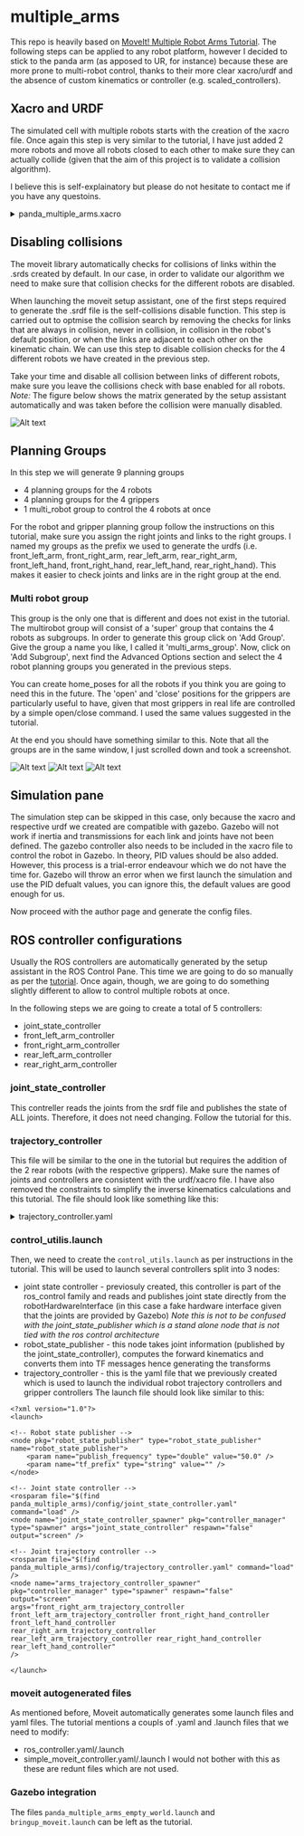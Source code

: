 # multiple_arms
This repo is heavily based on [MoveIt! Multiple Robot Arms Tutorial](https://ros-planning.github.io/moveit_tutorials/doc/multiple_robot_arms/multiple_robot_arms_tutorial.html). The following steps can be applied to any robot platform, however I decided to stick to the panda arm (as apposed to UR, for instance) because these are more prone to multi-robot control, thanks to their more clear xacro/urdf and the absence of custom kinematics or controller (e.g. scaled_controllers).

## Xacro and URDF
The simulated cell with multiple robots starts with the creation of the xacro file. Once again this step is very similar to the tutorial, I have just added 2 more robots and move all robots closed to each other to make sure they can actually collide (given that the aim of this project is to validate a collision algorithm).

I believe this is self-explainatory but please do not hesitate to contact me if you have any questoins.


<details>

<summary>panda_multiple_arms.xacro</summary>

```
<?xml version="1.0"?>
<robot name="panda_multiple_arms" xmlns:xacro="http://ros.org/wiki/xacro">

    <!-- add arms names prefixes -->
    <xacro:arg name="arm_id_1" default="front_right_arm" />
    <xacro:arg name="arm_id_2" default="front_left_arm" />
    <xacro:arg name="arm_id_3" default="rear_right_arm" />
    <xacro:arg name="arm_id_4" default="rear_left_arm" />

    <!-- load arm/hand models and utils (which adds the robot inertia tags to be Gazebo-simulation ready) -->
    <xacro:include filename="$(find franka_description)/robots/common/utils.xacro" />
    <xacro:include filename="$(find franka_description)/robots/common/franka_arm.xacro" />
    <xacro:include filename="$(find franka_description)/robots/common/franka_hand.xacro" />

    <link name="world"/>

    <!-- box shaped table as base for the 4 Pandas -->
    <link name="base">
        <visual>
            <origin xyz="0 0 0.5" rpy="0 0 0" />
            <geometry>
                <box size="2 2 1" />
            </geometry>
            <material name="White">
                <color rgba="1.0 1.0 1.0 1.0" />
            </material>
        </visual>
        <collision>
            <origin xyz="0 0 0.5" rpy="0 0 0" />
            <geometry>
                <box size="2 2 1" />
            </geometry>
        </collision>
        <inertial>
            <origin xyz="0.0 0.0 0.0" rpy="0.0 0.0 0.0"/>
            <mass value="20.0"/>
            <inertia ixx="0.001" ixy="0.0" ixz="0.001" iyy="0.0" iyz="0.0" izz="0.001"/>
        </inertial>
        
    </link>

    <joint name="base_to_world" type="fixed">
        <parent link="world"/>
        <child link="base"/>
        <origin xyz="0.0 0.0 0.0" rpy="0.0 0.0 0.0"/>
    </joint>
    
    <!-- front right arm with gripper -->
    <xacro:franka_arm arm_id="$(arg arm_id_1)" connected_to="base" xyz="0.5 -0.5 1" gazebo="true" safety_distance="0.03" joint_limits="${xacro.load_yaml('$(find franka_description)/robots/panda/joint_limits.yaml')}"/>
    <xacro:franka_hand arm_id="$(arg arm_id_1)" rpy="0 0 ${-pi/4}" connected_to="$(arg arm_id_1)_link8" gazebo="true" safety_distance="0.03" />

    <!-- front left arm with gripper -->
    <xacro:franka_arm arm_id="$(arg arm_id_2)" connected_to="base" xyz="0.5 0.5 1" gazebo="true" safety_distance="0.03" joint_limits="${xacro.load_yaml('$(find franka_description)/robots/panda/joint_limits.yaml')}"/>
    <xacro:franka_hand arm_id="$(arg arm_id_2)" rpy="0 0 ${-pi/4}" connected_to="$(arg arm_id_2)_link8" gazebo="true" safety_distance="0.03" />

    <!-- rear right arm with gripper -->
    <xacro:franka_arm arm_id="$(arg arm_id_3)" connected_to="base" xyz="-0.5 -0.5 1" gazebo="true" safety_distance="0.03" joint_limits="${xacro.load_yaml('$(find franka_description)/robots/panda/joint_limits.yaml')}"/>
    <xacro:franka_hand arm_id="$(arg arm_id_3)" rpy="0 0 ${-pi/4}" connected_to="$(arg arm_id_3)_link8" gazebo="true" safety_distance="0.03" />

    <!-- rear left arm with gripper -->
    <xacro:franka_arm arm_id="$(arg arm_id_4)" connected_to="base" xyz="-0.5 0.5 1" gazebo="true" safety_distance="0.03" joint_limits="${xacro.load_yaml('$(find franka_description)/robots/panda/joint_limits.yaml')}"/>
    <xacro:franka_hand arm_id="$(arg arm_id_4)" rpy="0 0 ${-pi/4}" connected_to="$(arg arm_id_4)_link8" gazebo="true" safety_distance="0.03" />


    <!-- front right arm joints control interface -->
    <xacro:gazebo-joint joint="$(arg arm_id_1)_joint1" transmission="hardware_interface/PositionJointInterface" />
    <xacro:gazebo-joint joint="$(arg arm_id_1)_joint2" transmission="hardware_interface/PositionJointInterface" />
    <xacro:gazebo-joint joint="$(arg arm_id_1)_joint3" transmission="hardware_interface/PositionJointInterface" />
    <xacro:gazebo-joint joint="$(arg arm_id_1)_joint4" transmission="hardware_interface/PositionJointInterface" />
    <xacro:gazebo-joint joint="$(arg arm_id_1)_joint5" transmission="hardware_interface/PositionJointInterface" />
    <xacro:gazebo-joint joint="$(arg arm_id_1)_joint6" transmission="hardware_interface/PositionJointInterface" />
    <xacro:gazebo-joint joint="$(arg arm_id_1)_joint7" transmission="hardware_interface/PositionJointInterface" />

    <!-- front left arm joints control interface -->
    <xacro:gazebo-joint joint="$(arg arm_id_2)_joint1" transmission="hardware_interface/PositionJointInterface" />
    <xacro:gazebo-joint joint="$(arg arm_id_2)_joint2" transmission="hardware_interface/PositionJointInterface" />
    <xacro:gazebo-joint joint="$(arg arm_id_2)_joint3" transmission="hardware_interface/PositionJointInterface" />
    <xacro:gazebo-joint joint="$(arg arm_id_2)_joint4" transmission="hardware_interface/PositionJointInterface" />
    <xacro:gazebo-joint joint="$(arg arm_id_2)_joint5" transmission="hardware_interface/PositionJointInterface" />
    <xacro:gazebo-joint joint="$(arg arm_id_2)_joint6" transmission="hardware_interface/PositionJointInterface" />
    <xacro:gazebo-joint joint="$(arg arm_id_2)_joint7" transmission="hardware_interface/PositionJointInterface" />

    <!-- rear right arm joints control interface -->
    <xacro:gazebo-joint joint="$(arg arm_id_3)_joint1" transmission="hardware_interface/PositionJointInterface" />
    <xacro:gazebo-joint joint="$(arg arm_id_3)_joint2" transmission="hardware_interface/PositionJointInterface" />
    <xacro:gazebo-joint joint="$(arg arm_id_3)_joint3" transmission="hardware_interface/PositionJointInterface" />
    <xacro:gazebo-joint joint="$(arg arm_id_3)_joint4" transmission="hardware_interface/PositionJointInterface" />
    <xacro:gazebo-joint joint="$(arg arm_id_3)_joint5" transmission="hardware_interface/PositionJointInterface" />
    <xacro:gazebo-joint joint="$(arg arm_id_3)_joint6" transmission="hardware_interface/PositionJointInterface" />
    <xacro:gazebo-joint joint="$(arg arm_id_3)_joint7" transmission="hardware_interface/PositionJointInterface" />

    <!-- rear left arm joints control interface -->
    <xacro:gazebo-joint joint="$(arg arm_id_4)_joint1" transmission="hardware_interface/PositionJointInterface" />
    <xacro:gazebo-joint joint="$(arg arm_id_4)_joint2" transmission="hardware_interface/PositionJointInterface" />
    <xacro:gazebo-joint joint="$(arg arm_id_4)_joint3" transmission="hardware_interface/PositionJointInterface" />
    <xacro:gazebo-joint joint="$(arg arm_id_4)_joint4" transmission="hardware_interface/PositionJointInterface" />
    <xacro:gazebo-joint joint="$(arg arm_id_4)_joint5" transmission="hardware_interface/PositionJointInterface" />
    <xacro:gazebo-joint joint="$(arg arm_id_4)_joint6" transmission="hardware_interface/PositionJointInterface" />
    <xacro:gazebo-joint joint="$(arg arm_id_4)_joint7" transmission="hardware_interface/PositionJointInterface" />


    <!-- right hand joints control interface -->
    <xacro:gazebo-joint joint="$(arg arm_id_1)_finger_joint1" transmission="hardware_interface/EffortJointInterface" />
    <xacro:gazebo-joint joint="$(arg arm_id_1)_finger_joint2" transmission="hardware_interface/EffortJointInterface" />

    <!-- left hand joints control interface -->
    <xacro:gazebo-joint joint="$(arg arm_id_2)_finger_joint1" transmission="hardware_interface/EffortJointInterface" />
    <xacro:gazebo-joint joint="$(arg arm_id_2)_finger_joint2" transmission="hardware_interface/EffortJointInterface" />

    <!-- right hand joints control interface -->
    <xacro:gazebo-joint joint="$(arg arm_id_3)_finger_joint1" transmission="hardware_interface/EffortJointInterface" />
    <xacro:gazebo-joint joint="$(arg arm_id_3)_finger_joint2" transmission="hardware_interface/EffortJointInterface" />

    <!-- left hand joints control interface -->
    <xacro:gazebo-joint joint="$(arg arm_id_4)_finger_joint1" transmission="hardware_interface/EffortJointInterface" />
    <xacro:gazebo-joint joint="$(arg arm_id_4)_finger_joint2" transmission="hardware_interface/EffortJointInterface" />


    <!-- load ros_control plugin -->
    <gazebo>
        <plugin name="gazebo_ros_control" filename="libgazebo_ros_control.so"/>
    </gazebo>

</robot>
```
</details>

## Disabling collisions
The moveit library automatically checks for collisions of links within the .srds created by default. In our case, in order to validate our algorithm we need to make sure that collision checks for the different robots are disabled. 

When launching the moveit setup assistant, one of the first steps required to generate the .srdf file is the self-collisions disable function. This step is carried out to optmise the collision search by removing the checks for links that are always in collision, never in collision, in collision in the robot's default position, or when the links are adjacent to each other on the kinematic chain. We can use this step to disable collision checks for the 4 different robots we have created in the previous step.

Take your time and disable all collision between links of different robots, make sure you leave the collisions check with base enabled for all robots. *Note:* The figure below shows the matrix generated by the setup assistant automatically and was taken before the collision were manually disabled.

![Alt text](media/CollisionMatrix.png?raw=true "CollisionMatrix")

## Planning Groups
In this step we will generate 9 planning groups
- 4 planning groups for the 4 robots
- 4 planning groups for the 4 grippers
- 1 multi_robot group to control the 4 robots at once

For the robot and gripper planning group follow the instructions on this tutorial, make sure you assign the right joints and links to the right groups. I named my groups as the prefix we used to generate the urdfs (i.e. front_left_arm, front_right_arm, rear_left_arm, rear_right_arm, front_left_hand, front_right_hand, rear_left_hand, rear_right_hand). This makes it easier to check joints and links are in the right group at the end.

### Multi robot group
This group is the only one that is different and does not exist in the tutorial. The multirobot group will consist of a 'super' group that contains the 4 robots as subgroups. In order to generate this group click on 'Add Group'. Give the group a name you like, I called it 'multi_arms_group'. Now, click on 'Add Subgroup', next find the Advanced Options section and select the 4 robot planning groups you generated in the previous steps.

You can create home_poses for all the robots if you think you are going to need this in the future. The 'open' and 'close' positions for the grippers are particularly useful to have, given that most grippers in real life are controlled by a simple open/close command. I used the same values suggested in the tutorial. 

At the end you should have something similar to this. Note that all the groups are in the same window, I just scrolled down and took a screenshot. 

![Alt text](media/PlanningGroups1.png?raw=true "CollisionMatrix")
![Alt text](media/PlanningGroups2.png?raw=true "CollisionMatrix")
![Alt text](media/PlanningGroups3.png?raw=true "CollisionMatrix")

## Simulation pane
The simulation step can be skipped in this case, only because the xacro and respective urdf we created are compatible with gazebo. Gazebo will not work if inertia and transmissions for each link and joints have not been defined. The gazebo controller also needs to be included in the xacro file to control the robot in Gazebo. 
In theory, PID values should be also added. However, this process is a trial-error endeavour which we do not have the time for. Gazebo will throw an error when we first launch the simulation and use the PID defualt values, you can ignore this, the default values are good enough for us. 

Now proceed with the author page and generate the config files.

## ROS controller configurations
Usually the ROS controllers are automatically generated by the setup assistant in the ROS Control Pane. This time we are going to do so manually as per the [tutorial](https://ros-planning.github.io/moveit_tutorials/doc/multiple_robot_arms/multiple_robot_arms_tutorial.html). Once again, though, we are going to do something slightly different to allow to control multiple robots at once.

In the following steps we are going to create a total of 5 controllers:
- joint_state_controller
- front_left_arm_controller
- front_right_arm_controller
- rear_left_arm_controller
- rear_right_arm_controller

### joint_state_controller
This contreller reads the joints from the srdf file and publishes the state of ALL joints. Therefore, it does not need changing. Follow the tutorial for this.

### trajectory_controller
This file will be similar to the one in the tutorial but requires the addition of the 2 rear robots (with the respective grippers). Make sure the names of joints and controllers are consistent with the urdf/xacro file. I have also removed the constraints to simplify the inverse kinematics calculations and this tutorial. The file should look like something like this:
<details>
<summary>trajectory_controller.yaml</summary>


```
front_right_arm_trajectory_controller:
    type: "position_controllers/JointTrajectoryController"
    joints:
        - front_right_arm_joint1
        - front_right_arm_joint2
        - front_right_arm_joint3
        - front_right_arm_joint4
        - front_right_arm_joint5
        - front_right_arm_joint6
        - front_right_arm_joint7
    

front_left_arm_trajectory_controller:
    type: "position_controllers/JointTrajectoryController"
    joints:
        - front_left_arm_joint1
        - front_left_arm_joint2
        - front_left_arm_joint3
        - front_left_arm_joint4
        - front_left_arm_joint5
        - front_left_arm_joint6
        - front_left_arm_joint7

rear_right_arm_trajectory_controller:
    type: "position_controllers/JointTrajectoryController"
    joints:
        - rear_right_arm_joint1
        - rear_right_arm_joint2
        - rear_right_arm_joint3
        - rear_right_arm_joint4
        - rear_right_arm_joint5
        - rear_right_arm_joint6
        - rear_right_arm_joint7

rear_left_arm_trajectory_controller:
    type: "position_controllers/JointTrajectoryController"
    joints:
        - rear_left_arm_joint1
        - rear_left_arm_joint2
        - rear_left_arm_joint3
        - rear_left_arm_joint4
        - rear_left_arm_joint5
        - rear_left_arm_joint6
        - rear_left_arm_joint7
    

front_right_hand_controller:
    type: "effort_controllers/JointTrajectoryController"
    joints:
        - front_right_arm_finger_joint1
    gains:
        front_right_arm_finger_joint1:  {p: 50.0, d: 1.0, i: 0.01, i_clamp: 1.0}

front_left_hand_controller:
    type: "effort_controllers/JointTrajectoryController"
    joints:
        - front_left_arm_finger_joint1
    gains:
        front_left_arm_finger_joint1:  {p: 50.0, d: 1.0, i: 0.01, i_clamp: 1.0}

rear_right_hand_controller:
    type: "effort_controllers/JointTrajectoryController"
    joints:
        - rear_right_arm_finger_joint1
    gains:
        rear_right_arm_finger_joint1:  {p: 50.0, d: 1.0, i: 0.01, i_clamp: 1.0}

rear_left_hand_controller:
    type: "effort_controllers/JointTrajectoryController"
    joints:
        - rear_left_arm_finger_joint1
    gains:
        rear_left_arm_finger_joint1:  {p: 50.0, d: 1.0, i: 0.01, i_clamp: 1.0}
```
</details>

### control_utilis.launch
Then, we need to create the `control_utils.launch` as per instructions in the tutorial. This will be used to launch several controllers split into 3 nodes:
- joint state controller - previosuly created, this controller is part of the ros_control family and reads and publishes joint state directly from the robotHardwareInterface (in this case a fake hardware interface given that the joints are provided by Gazebo) _Note this is not to be confused with the joint_state_publisher which is a stand alone node that is not tied with the ros control architecture_
- robot_state_publisher - this node takes joint information (published by the joint_state_controller), computes the forward kinematics and converts them into TF messages hence generating the transforms
- trajectory_controller - this is the yaml file that we previously created which is used to launch the individual robot trajectory controllers and gripper controllers
The launch file should look like similar to this:
```
<?xml version="1.0"?>
<launch>

<!-- Robot state publisher -->
<node pkg="robot_state_publisher" type="robot_state_publisher" name="robot_state_publisher">
    <param name="publish_frequency" type="double" value="50.0" />
    <param name="tf_prefix" type="string" value="" />
</node>

<!-- Joint state controller -->
<rosparam file="$(find panda_multiple_arms)/config/joint_state_controller.yaml" command="load" />
<node name="joint_state_controller_spawner" pkg="controller_manager" type="spawner" args="joint_state_controller" respawn="false" output="screen" />

<!-- Joint trajectory controller -->
<rosparam file="$(find panda_multiple_arms)/config/trajectory_controller.yaml" command="load" />
<node name="arms_trajectory_controller_spawner" pkg="controller_manager" type="spawner" respawn="false" output="screen" 
args="front_right_arm_trajectory_controller front_left_arm_trajectory_controller front_right_hand_controller front_left_hand_controller
rear_right_arm_trajectory_controller rear_left_arm_trajectory_controller rear_right_hand_controller rear_left_hand_controller" 
/>

</launch>
``` 
### moveit autogenerated files
As mentioned before, Moveit automatically generates some launch files and yaml files. The tutorial mentions a coupls of .yaml and .launch files that we need to modify:
- ros_controller.yaml/.launch
- simple_moveit_controller.yaml/.launch
I would not bother with this as these are redunt files which are not used.

### Gazebo integration
The files `panda_multiple_arms_empty_world.launch` and  `bringup_moveit.launch` can be left as the tutorial.
